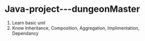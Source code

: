 # Java-project---dungeonMaster
1. Learn basic uml 
2. Know Inheritance, Composition, Aggregation, Implimentation, Dependancy
